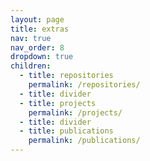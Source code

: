 ```yaml
---
layout: page
title: extras
nav: true
nav_order: 8
dropdown: true
children:
  - title: repositories
    permalink: /repositories/
  - title: divider
  - title: projects
    permalink: /projects/
  - title: divider
  - title: publications
    permalink: /publications/
---
```

